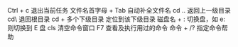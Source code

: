 Ctrl + c  退出当前任务
文件名首字母 + Tab  自动补全文件名
cd ..  返回上一级目录
cd\  退回根目录
cd + 多个下级目录  定位到该下级目录
磁盘名 + :  切换盘，如 e: 则切换到 E 盘
cls  清空命令窗口
F7  查看及执行用过的命令
命令 + /?  指定命令帮助


